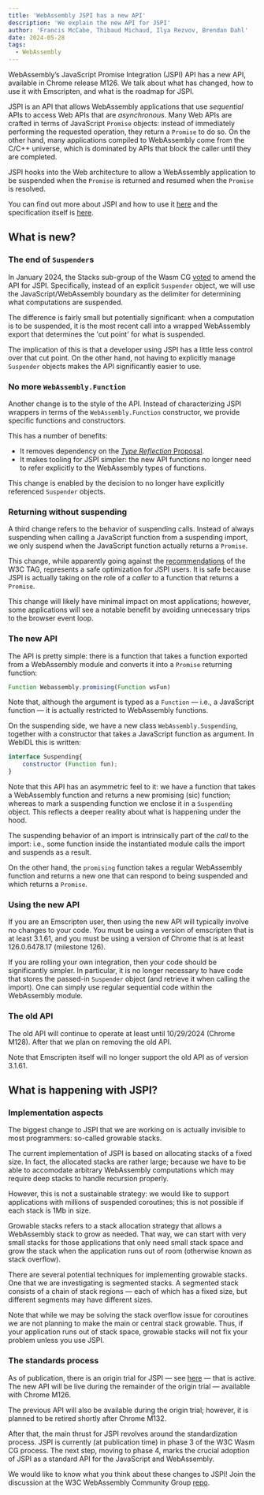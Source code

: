 ```yaml
---
title: 'WebAssembly JSPI has a new API'
description: 'We explain the new API for JSPI'
author: 'Francis McCabe, Thibaud Michaud, Ilya Rezvov, Brendan Dahl'
date: 2024-05-28
tags:
  - WebAssembly
---
```

WebAssembly’s JavaScript Promise Integration (JSPI) API has a new API, available in Chrome release M126. We talk about what has changed, how to use it with Emscripten, and what is the roadmap for JSPI.

JSPI is an API that allows WebAssembly applications that use *sequential* APIs to access Web APIs that are *asynchronous*. Many Web APIs are crafted in terms of JavaScript `Promise` objects: instead of immediately performing the requested operation, they return a `Promise` to do so. On the other hand, many applications compiled to WebAssembly come from the C/C++ universe, which is dominated by APIs that block the caller until they are completed.

JSPI hooks into the Web architecture to allow a WebAssembly application to be suspended when the `Promise` is returned and resumed when the `Promise` is resolved.

You can find out more about JSPI and how to use it [here](https://v8.dev/blog/jspi) and the specification itself is [here](https://github.com/WebAssembly/js-promise-integration).

## What is new?

### The end of `Suspender`s

In January 2024, the Stacks sub-group of the Wasm CG [voted](https://github.com/WebAssembly/meetings/blob/297ac8b5ac00e6be1fe33b1f4a146cc7481b631d/stack/2024/stack-2024-01-29.md) to amend the API for JSPI. Specifically, instead of an explicit `Suspender` object, we will use the JavaScript/WebAssembly boundary as the delimiter for determining what computations are suspended.

The difference is fairly small but potentially significant: when a computation is to be suspended, it is the most recent call into a wrapped WebAssembly export that determines the 'cut point' for what is suspended.

The implication of this is that a developer using JSPI has a little less control over that cut point. On the other hand, not having to explicitly manage `Suspender` objects makes the API significantly easier to use.

### No more `WebAssembly.Function`

Another change is to the style of the API. Instead of characterizing JSPI wrappers in terms of the `WebAssembly.Function` constructor, we provide specific functions and constructors.

This has a number of benefits:

- It removes dependency on the [*Type Reflection* Proposal](https://github.com/WebAssembly/js-types).
- It makes tooling for JSPI simpler: the new API functions no longer need to refer explicitly to the WebAssembly types of functions.

This change is enabled by the decision to no longer have explicitly referenced `Suspender` objects. 

### Returning without suspending

A third change refers to the behavior of suspending calls. Instead of always suspending when calling a JavaScript function from a suspending import, we only suspend when the JavaScript function actually returns a `Promise`.

This change, while apparently going against the [recommendations](https://www.w3.org/2001/tag/doc/promises-guide#accepting-promises) of the W3C TAG, represents a safe optimization for JSPI users. It is safe because JSPI is actually taking on the role of a *caller* to a function that returns a `Promise`.

This change will likely have minimal impact on most applications; however, some applications will see a notable benefit by avoiding unnecessary trips to the browser event loop.

### The new API

The API is pretty simple: there is a function that takes a function exported from a WebAssembly module and converts it into a `Promise` returning function:

```js
Function Webassembly.promising(Function wsFun)
```

Note that, although the argument is typed as a `Function` &mdash; i.e., a JavaScript function &mdash; it is actually restricted to WebAssembly functions.

On the suspending side, we have a new class `WebAssembly.Suspending`, together with a constructor that takes a JavaScript function as argument. In WebIDL this is written:

```js
interface Suspending{
    constructor (Function fun);
}
```

Note that this API has an asymmetric feel to it: we have a function that takes a WebAssembly function and returns a new promising (sic) function; whereas to mark a suspending function we enclose it in a `Suspending` object. This reflects a deeper reality about what is happening under the hood.

The suspending behavior of an import is intrinsically part of the *call* to the import: i.e., some function inside the instantiated module calls the import and suspends as a result.

On the other hand, the `promising` function takes a regular WebAssembly function and returns a new one that can respond to being suspended and which returns a `Promise`.

### Using the new API

If you are an Emscripten user, then using the new API will typically involve no changes to your code. You must be using a version of emscripten that is at least 3.1.61, and you must be using a version of Chrome that is at least 126.0.6478.17 (milestone 126).

If you are rolling your own integration, then your code should be significantly simpler. In particular, it is no longer necessary to have code that stores the passed-in `Suspender` object (and retrieve it when calling the import). One can simply use regular sequential code within the WebAssembly module.

### The old API

The old API will continue to operate at least until 10/29/2024 (Chrome M128). After that we plan on removing the old API.

Note that Emscripten itself will no longer support the old API as of version 3.1.61.

## What is happening with JSPI?

### Implementation aspects

The biggest change to JSPI that we are working on is actually invisible to most programmers: so-called growable stacks.

The current implementation of JSPI is based on allocating stacks of a fixed size. In fact, the allocated stacks are rather large; because we have to be able to accomodate arbitrary WebAssembly computations which may require deep stacks to handle recursion properly.

However, this is not a sustainable strategy: we would like to support applications with millions of suspended coroutines; this is not possible if each stack is 1Mb in size.

Growable stacks refers to a stack allocation strategy that allows a WebAssembly stack to grow as needed. That way, we can start with very small stacks for those applications that only need small stack space and grow the stack when the application runs out of room (otherwise known as stack overflow).

There are several potential techniques for implementing growable stacks. One that we are investigating is segmented stacks. A segmented stack consists of a chain of stack regions &mdash; each of which has a fixed size, but different segments may have different sizes.

Note that while we may be solving the stack overflow issue for coroutines we are not planning to make the main or central stack growable. Thus, if your application runs out of stack space, growable stacks will not fix your problem unless you use JSPI.

### The standards process

As of publication, there is an origin trial for JSPI &mdash; see [here](https://v8.dev/blog/jspi-ot) &mdash; that is active. The new API will be live during the remainder of the origin trial &mdash; available with Chrome M126.

The previous API will also be available during the origin trial; however, it is planned to be retired shortly after Chrome M132.

After that, the main thrust for JSPI revolves around the standardization process. JSPI is currently (at publication time) in phase 3 of the W3C Wasm CG process. The next step, moving to phase 4, marks the crucial adoption of JSPI as a standard API for the JavaScript and WebAssembly.

We would like to know what you think about these changes to JSPI! Join the discussion at the W3C WebAssembly Community Group [repo](https://github.com/WebAssembly/js-promise-integration).
